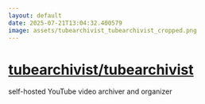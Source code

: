 ```yaml
---
layout: default
date: 2025-07-21T13:04:32.400579
image: assets/tubearchivist_tubearchivist_cropped.png
---
```


# [tubearchivist/tubearchivist](https://github.com/tubearchivist/tubearchivist)

self-hosted YouTube video archiver and organizer
